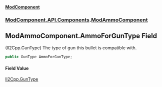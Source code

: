 #### [ModComponent](index.md 'index')
### [ModComponent.API.Components](index.md#ModComponent.API.Components 'ModComponent.API.Components').[ModAmmoComponent](ModAmmoComponent.md 'ModComponent.API.Components.ModAmmoComponent')

## ModAmmoComponent.AmmoForGunType Field

(Il2Cpp.GunType) The type of gun this bullet is compatible with.

```csharp
public GunType AmmoForGunType;
```

#### Field Value
[Il2Cpp.GunType](https://docs.microsoft.com/en-us/dotnet/api/Il2Cpp.GunType 'Il2Cpp.GunType')